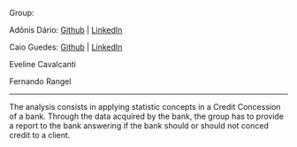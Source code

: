 Group:

Adônis Dário: [Github](https://github.com/adonisdario)  | [LinkedIn](https://linkedin.com/in/adonisdario)

Caio Guedes: [Github](https://github.com/caiocguedes) | [LinkedIn](https://www.linkedin.com/in/caiocguedes)

Eveline Cavalcanti

Fernando Rangel

---

The analysis consists in applying statistic concepts in a Credit Concession of a bank. Through the data acquired by the bank, the group has to provide a report to the bank answering if the bank should or should not conced credit to a client.
